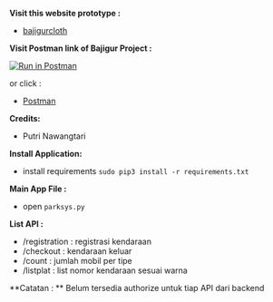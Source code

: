 **Visit this website prototype  :**
* [bajigurcloth](http://bajigurcloth.pythonanywhere.com/)

**Visit Postman link of Bajigur Project :**

[![Run in Postman](https://run.pstmn.io/button.svg)](https://app.getpostman.com/run-collection/8725be96cd3d210245b6)

or click :

* [Postman](https://www.getpostman.com/collections/8725be96cd3d210245b6)

**Credits:**
* Putri Nawangtari

**Install Application:**
* install requirements `sudo pip3 install -r requirements.txt`

**Main App File     :**
* open `parksys.py`

**List API    :**
* /registration : registrasi kendaraan
* /checkout : kendaraan keluar
* /count : jumlah mobil per tipe
* /listplat : list nomor kendaraan sesuai warna

**Catatan : **
Belum tersedia authorize untuk tiap API dari backend